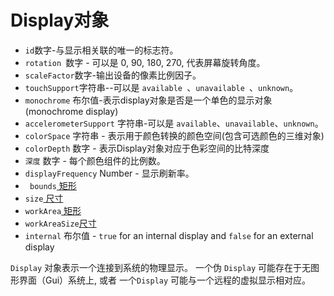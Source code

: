 # Display对象

* `id`数字-与显示相关联的唯一的标志符。
* `rotation `数字 - 可以是 0, 90, 180, 270, 代表屏幕旋转角度。
* ` scaleFactor `数字-输出设备的像素比例因子。
* ` touchSupport `字符串--可以是 `available `、`unavailable `、` unknown `。
* `monochrome` 布尔值-表示display对象是否是一个单色的显示对象(monochrome display)
* `accelerometerSupport` 字符串-可以是 `available`、`unavailable`、`unknown`。
* `colorSpace` 字符串 -  表示用于颜色转换的颜色空间(包含可选颜色的三维对象)
* `colorDepth` 数字 - 表示Display对象对应于色彩空间的比特深度
* `深度` 数字 - 每个颜色组件的比例数。
* `displayFrequency` Number - 显示刷新率。
* ` bounds`[ 矩形 ](rectangle.md)
* ` size `[ 尺寸](size.md)
* ` workArea `[ 矩形 ](rectangle.md)
* ` workAreaSize `[尺寸 ](size.md)
* `internal` 布尔值 - `true` for an internal display and `false` for an external display

` Display ` 对象表示一个连接到系统的物理显示。 一个伪 ` Display ` 可能存在于无图形界面（Gui）系统上, 或者 一个` Display ` 可能与一个远程的虚拟显示相对应。
